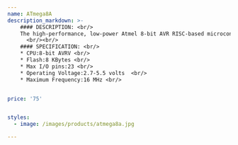 ```yaml
---
name: ATmega8A
description_markdown: >-
    #### DESCRIPTION: <br/>
    The high-performance, low-power Atmel 8-bit AVR RISC-based microcontroller combines 8KB ISP flash memory with read-while-write capabilities, 512B EEPROM, 1KB SRAM, 23 general purpose I/O lines, 32 general purpose working registers, three flexible timer/counters with compare modes, internal and external interrupts,serial programmable USART, a byte oriented two-wire serial interface, 6-channel 10-bit A/D converter (8-channel in TQFP and QFN/MLF packages.
      <br/><br/>
    #### SPECIFICATION: <br/>
    * CPU:8-bit AVRV <br/>
    * Flash:8 KBytes <br/>
    * Max I/O pins:23 <br/>
    * Operating Voltage:2.7-5.5 volts  <br/>
    * Maximum Frequency:16 MHz <br/>


price: '75'


styles:
  - image: /images/products/atmega8a.jpg

---
```

